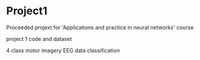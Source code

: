 # Project1
Proceeded projext for 'Applications and practice in neural networks' course

project 1 code and dataset

4 class motor imagery EEG data classification
